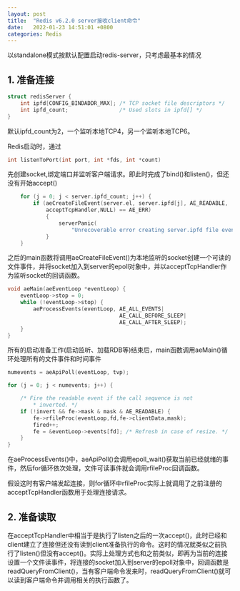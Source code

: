 ```yaml
---
layout: post
title:  "Redis v6.2.0 server接收client命令"
date:   2022-01-23 14:51:01 +0800
categories: Redis 
---
```


以standalone模式按默认配置启动redis-server，只考虑最基本的情况

## 1. 准备连接

```c
struct redisServer {
    int ipfd[CONFIG_BINDADDR_MAX]; /* TCP socket file descriptors */
    int ipfd_count;                /* Used slots in ipfd[] */
} 
```

默认ipfd_count为2，一个监听本地TCP4，另一个监听本地TCP6。

Redis启动时，通过
```c 
int listenToPort(int port, int *fds, int *count)
```
先创建socket,绑定端口并监听客户端请求。即此时完成了bind()和listen()，但还没有开始accept()

```c
    for (j = 0; j < server.ipfd_count; j++) {
        if (aeCreateFileEvent(server.el, server.ipfd[j], AE_READABLE,
            acceptTcpHandler,NULL) == AE_ERR)
            {
                serverPanic(
                    "Unrecoverable error creating server.ipfd file event.");
            }
    }
```
之后的main函数将调用aeCreateFileEvent()为本地监听的socket创建一个可读的文件事件，并将socket加入到server的epoll对象中，并以acceptTcpHandler作为监听socket的回调函数。

```c
void aeMain(aeEventLoop *eventLoop) {
    eventLoop->stop = 0;
    while (!eventLoop->stop) {
        aeProcessEvents(eventLoop, AE_ALL_EVENTS|
                                   AE_CALL_BEFORE_SLEEP|
                                   AE_CALL_AFTER_SLEEP);
    }
}
```
所有的启动准备工作(启动监听、加载RDB等)结束后，main函数调用aeMain()循环处理所有的文件事件和时间事件

```c
numevents = aeApiPoll(eventLoop, tvp);

for (j = 0; j < numevents; j++) {

    /* Fire the readable event if the call sequence is not
        * inverted. */
    if (!invert && fe->mask & mask & AE_READABLE) {
        fe->rfileProc(eventLoop,fd,fe->clientData,mask);
        fired++;
        fe = &eventLoop->events[fd]; /* Refresh in case of resize. */
    }
}    
```
在aeProcessEvents()中，aeApiPoll()会调用epoll_wait()获取当前已经就绪的事件，然后for循环依次处理，文件可读事件就会调用rfileProc回调函数。

假设这时有客户端发起连接，则for循环中rfileProc实际上就调用了之前注册的acceptTcpHandler函数用于处理连接请求。

## 2. 准备读取 

在acceptTcpHandler中相当于是执行了listen之后的一次accept()，此时已经和client建立了连接但还没有读到client准备执行的命令。这时的情况就类似之前执行了listen()但没有accept()。实际上处理方式也和之前类似，即再为当前的连接设置一个文件读事件，将连接的socket加入到server的epoll对象中，回调函数是readQueryFromClient()，当有客户端命令发来时，readQueryFromClient()就可以读到客户端命令并调用相关的执行函数了。